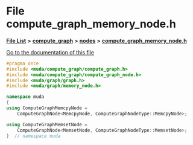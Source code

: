 

# File compute\_graph\_memory\_node.h

[**File List**](files.md) **>** [**compute\_graph**](dir_b4aad8ec408afb185bc8426846668e86.md) **>** [**nodes**](dir_7ff8159720d09b9da5f49b4c95af33a4.md) **>** [**compute\_graph\_memory\_node.h**](compute__graph__memory__node_8h.md)

[Go to the documentation of this file](compute__graph__memory__node_8h.md)


```C++
#pragma once
#include <muda/compute_graph/compute_graph.h>
#include <muda/compute_graph/compute_graph_node.h>
#include <muda/graph/graph.h>
#include <muda/graph/memory_node.h>

namespace muda
{
using ComputeGraphMemcpyNode =
    ComputeGraphNode<MemcpyNode, ComputeGraphNodeType::MemcpyNode>;

using ComputeGraphMemsetNode =
    ComputeGraphNode<MemsetNode, ComputeGraphNodeType::MemsetNode>;
}  // namespace muda
```


